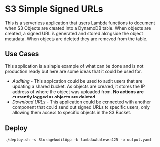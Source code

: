 # S3 Simple Signed URLs

This is a serverless application that users Lambda functions to document when S3
Objects are created into a DynamoDB table. When objects are created, a signed URL
is generated and stored alongside the object metadata. When objects are deleted they
are removed from the table.

## Use Cases

This application is a simple example of what can be done and is not production
ready but here are some ideas that it could be used for.

- *Auditing* - This application could be used to audit users that are updating a
shared bucket. As objects are created, it stores the IP address of where the object
was uploaded from. __No actions are currently logged as objects are deleted__.
- *Download URLs* - This application could be connected with another component
that could send out signed URLs to specific users, only allowing them access to
specific objects in the S3 Bucket.

## Deploy

```
./deploy.sh -s StorageAuditApp -b lambdawhatever425 -o output.yaml
```
